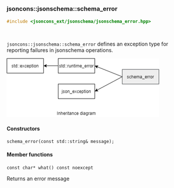 ### jsoncons::jsonschema::schema_error

```cpp
#include <jsoncons_ext/jsonschema/jsonschema_error.hpp>
```

<br>

`jsoncons::jsonschema::schema_error` defines an exception type for reporting failures in jsonschema operations.

![schema_error](./diagrams/schema_error.png)

#### Constructors

    schema_error(const std::string& message);

#### Member functions

    const char* what() const noexcept
Returns an error message


